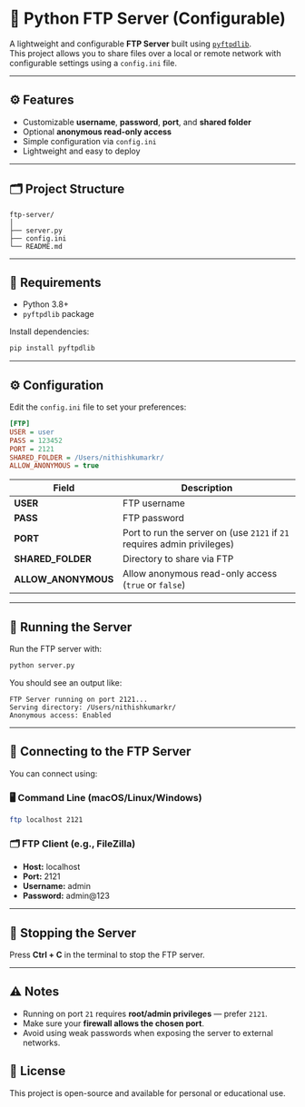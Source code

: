 # 🧾 Python FTP Server (Configurable)

A lightweight and configurable **FTP Server** built using [`pyftpdlib`](https://github.com/giampaolo/pyftpdlib).  
This project allows you to share files over a local or remote network with configurable settings using a `config.ini` file.

---

## ⚙️ Features

- Customizable **username**, **password**, **port**, and **shared folder**
- Optional **anonymous read-only access**
- Simple configuration via `config.ini`
- Lightweight and easy to deploy

---

## 🗂️ Project Structure

```
ftp-server/
│
├── server.py
├── config.ini
└── README.md
```

---

## 🔧 Requirements

- Python 3.8+
- `pyftpdlib` package

Install dependencies:

```bash
pip install pyftpdlib
```

---

## ⚙️ Configuration

Edit the `config.ini` file to set your preferences:

```ini
[FTP]
USER = user
PASS = 123452
PORT = 2121
SHARED_FOLDER = /Users/nithishkumarkr/
ALLOW_ANONYMOUS = true
```

| Field | Description |
|--------|-------------|
| **USER** | FTP username |
| **PASS** | FTP password |
| **PORT** | Port to run the server on (use `2121` if `21` requires admin privileges) |
| **SHARED_FOLDER** | Directory to share via FTP |
| **ALLOW_ANONYMOUS** | Allow anonymous read-only access (`true` or `false`) |

---

## 🚀 Running the Server

Run the FTP server with:

```bash
python server.py
```

You should see an output like:

```
FTP Server running on port 2121...
Serving directory: /Users/nithishkumarkr/
Anonymous access: Enabled
```

---

## 🧩 Connecting to the FTP Server

You can connect using:

### 🖥️ Command Line (macOS/Linux/Windows)
```bash
ftp localhost 2121
```

### 🗂️ FTP Client (e.g., FileZilla)
- **Host:** localhost  
- **Port:** 2121  
- **Username:** admin  
- **Password:** admin@123  

---

## 🛑 Stopping the Server

Press **Ctrl + C** in the terminal to stop the FTP server.

---

## ⚠️ Notes

- Running on port `21` requires **root/admin privileges** — prefer `2121`.
- Make sure your **firewall allows the chosen port**.
- Avoid using weak passwords when exposing the server to external networks.

## 📜 License

This project is open-source and available for personal or educational use.

